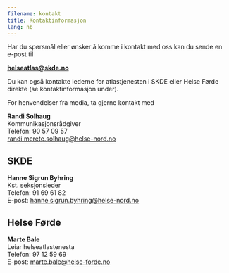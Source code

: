 ```yaml
---
filename: kontakt
title: Kontaktinformasjon
lang: nb
---
```

Har du spørsmål eller ønsker å komme i kontakt med oss kan du sende en e-post til 

**helseatlas@skde.no**

Du kan også kontakte lederne for atlastjenesten i SKDE eller Helse Førde direkte (se kontaktinformasjon under).

For henvendelser fra media, ta gjerne kontakt med

**Randi Solhaug**\
Kommunikasjonsrådgiver\
Telefon: 90 57 09 57\
randi.merete.solhaug@helse-nord.no



## SKDE

**Hanne Sigrun Byhring**\
Kst. seksjonsleder\
Telefon: 91 69 61 82\
E-post: hanne.sigrun.byhring@helse-nord.no

## Helse Førde

**Marte Bale**\
Leiar helseatlastenesta\
Telefon: 97 12 59 69\
E-post: marte.bale@helse-forde.no